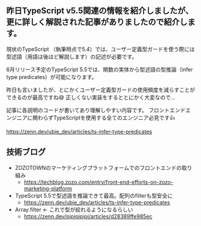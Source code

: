 ## 昨日TypeScript v5.5関連の情報を紹介しましたが、更に詳しく解説された記事がありましたので紹介します。

現状のTypeScript （執筆時点で5.4）では、ユーザー定義型ガードを使う際には型述語（用語は後ほど解説します）の記述が必要です。

6月リリース予定のTypeScript 5.5では、関数の実体から型述語の型推論（infer type predicates）が可能になります。

昨日も言いましたが、とにかくユーザー定義型ガードの使用頻度を減らすことができるのが最高ですね😄
正しくない実装をするととにかく大変なので...

記事に各説明のコードが書いてあり理解しやすい内容です。
フロントエンドエンジニアに関わらずTypeScriptを使用する全てのエンジニア必見です👍

https://zenn.dev/ubie_dev/articles/ts-infer-type-predicates

## 技術ブログ

- ZOZOTOWNのマーケティングプラットフォームでのフロントエンドの取り組み
    - https://techblog.zozo.com/entry/front-end-efforts-on-zozo-marketing-platform
- TypeScript 5.5で型述語を推論できて最高。配列のfilterも型安全に
    - https://zenn.dev/ubie_dev/articles/ts-infer-type-predicates
- Array.filter ← これで型が絞れるようになるらしい
    - https://zenn.dev/pipipipipi/articles/d28389ffe985ec
